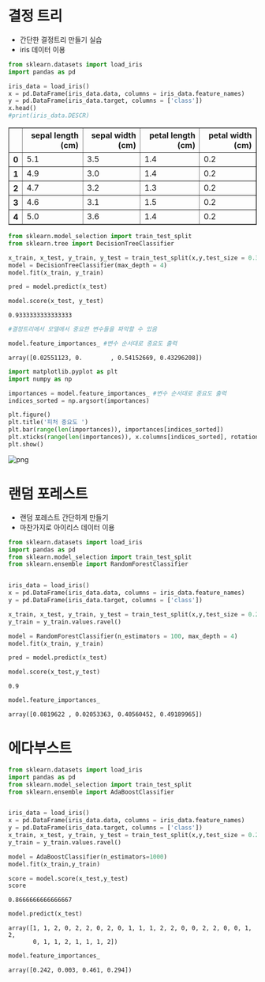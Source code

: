 # 결정 트리

- 간단한 결정트리 만들기 실습
- iris 데이터 이용


```python
from sklearn.datasets import load_iris
import pandas as pd

iris_data = load_iris()
x = pd.DataFrame(iris_data.data, columns = iris_data.feature_names)
y = pd.DataFrame(iris_data.target, columns = ['class'])
x.head()
#print(iris_data.DESCR)
```




<div>
<style scoped>
    .dataframe tbody tr th:only-of-type {
        vertical-align: middle;
    }

    .dataframe tbody tr th {
        vertical-align: top;
    }

    .dataframe thead th {
        text-align: right;
    }
</style>
<table border="1" class="dataframe">
  <thead>
    <tr style="text-align: right;">
      <th></th>
      <th>sepal length (cm)</th>
      <th>sepal width (cm)</th>
      <th>petal length (cm)</th>
      <th>petal width (cm)</th>
    </tr>
  </thead>
  <tbody>
    <tr>
      <th>0</th>
      <td>5.1</td>
      <td>3.5</td>
      <td>1.4</td>
      <td>0.2</td>
    </tr>
    <tr>
      <th>1</th>
      <td>4.9</td>
      <td>3.0</td>
      <td>1.4</td>
      <td>0.2</td>
    </tr>
    <tr>
      <th>2</th>
      <td>4.7</td>
      <td>3.2</td>
      <td>1.3</td>
      <td>0.2</td>
    </tr>
    <tr>
      <th>3</th>
      <td>4.6</td>
      <td>3.1</td>
      <td>1.5</td>
      <td>0.2</td>
    </tr>
    <tr>
      <th>4</th>
      <td>5.0</td>
      <td>3.6</td>
      <td>1.4</td>
      <td>0.2</td>
    </tr>
  </tbody>
</table>
</div>




```python
from sklearn.model_selection import train_test_split
from sklearn.tree import DecisionTreeClassifier

x_train, x_test, y_train, y_test = train_test_split(x,y,test_size = 0.3, random_state = 5)
model = DecisionTreeClassifier(max_depth = 4)
model.fit(x_train, y_train)

pred = model.predict(x_test)

model.score(x_test, y_test)
```




    0.9333333333333333




```python
#결정트리에서 모델에서 중요한 변수들을 파악할 수 있음

model.feature_importances_ #변수 순서대로 중요도 출력 
```




    array([0.02551123, 0.        , 0.54152669, 0.43296208])




```python
import matplotlib.pyplot as plt
import numpy as np

importances = model.feature_importances_ #변수 순서대로 중요도 출력 
indices_sorted = np.argsort(importances)

plt.figure()
plt.title('피처 중요도 ')
plt.bar(range(len(importances)), importances[indices_sorted])
plt.xticks(range(len(importances)), x.columns[indices_sorted], rotation =90)
plt.show()

```


    
![png](output_4_0.png)
    


# 랜덤 포레스트
- 랜덤 포레스트 간단하게 만들기
- 마찬가지로 아이리스 데이터 이용


```python
from sklearn.datasets import load_iris
import pandas as pd
from sklearn.model_selection import train_test_split
from sklearn.ensemble import RandomForestClassifier


iris_data = load_iris()
x = pd.DataFrame(iris_data.data, columns = iris_data.feature_names)
y = pd.DataFrame(iris_data.target, columns = ['class'])

x_train, x_test, y_train, y_test = train_test_split(x,y,test_size = 0.2, random_state = 5)
y_train = y_train.values.ravel()

model = RandomForestClassifier(n_estimators = 100, max_depth = 4)
model.fit(x_train, y_train)

pred = model.predict(x_test)

model.score(x_test,y_test)
```




    0.9




```python
model.feature_importances_
```




    array([0.0819622 , 0.02053363, 0.40560452, 0.49189965])



# 에다부스트


```python
from sklearn.datasets import load_iris
import pandas as pd
from sklearn.model_selection import train_test_split
from sklearn.ensemble import AdaBoostClassifier


iris_data = load_iris()
x = pd.DataFrame(iris_data.data, columns = iris_data.feature_names)
y = pd.DataFrame(iris_data.target, columns = ['class'])
x_train, x_test, y_train, y_test = train_test_split(x,y,test_size = 0.2, random_state = 5)
y_train = y_train.values.ravel()

model = AdaBoostClassifier(n_estimators=1000)
model.fit(x_train,y_train)

score = model.score(x_test,y_test)
score
```




    0.8666666666666667




```python
model.predict(x_test)
```




    array([1, 1, 2, 0, 2, 2, 0, 2, 0, 1, 1, 1, 2, 2, 0, 0, 2, 2, 0, 0, 1, 2,
           0, 1, 1, 2, 1, 1, 1, 2])




```python
model.feature_importances_
```




    array([0.242, 0.003, 0.461, 0.294])


